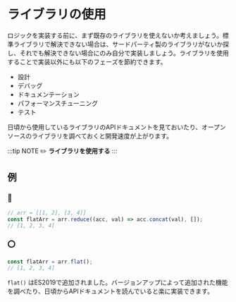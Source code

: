 # ライブラリの使用

ロジックを実装する前に、まず既存のライブラリを使えないか考えましょう。標準ライブラリで解決できない場合は、サードパーティ製のライブラリがないか探し、それでも解決できない場合にのみ自分で実装しましょう。ライブラリを使用することで実装以外にも以下のフェーズを節約できます。

- 設計
- デバッグ
- ドキュメンテーション
- パフォーマンスチューニング
- テスト

日頃から使用しているライブラリのAPIドキュメントを見ておいたり、オープンソースのライブラリを調べておくと開発速度が上がります。

:::tip NOTE
:pencil2: **ライブラリを使用する**
:::

## 例

### :small_red_triangle:

```ts
// arr = [[1, 2], [3, 4]]
const flatArr = arr.reduce((acc, val) => acc.concat(val), []);
// [1, 2, 3, 4]
```

### :o:

```ts
const flatArr = arr.flat();
// [1, 2, 3, 4]
```

`flat()` はES2019で追加されました。バージョンアップによって追加された機能を調べたり、日頃からAPIドキュメントを読んでいると楽に実装できます。
